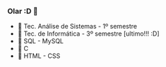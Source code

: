 ### Olar :D 👋


- 🍪 Tec. Análise de Sistemas - 1º semestre
- 🧃 Tec. de Informática - 3º semestre [ultimo!!! :D]
- 🍡 SQL - MySQL
- 🍦  C
- 🍥  HTML - CSS

